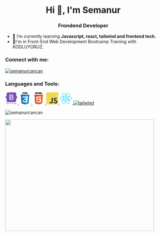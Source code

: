 <h1 align="center">Hi 👋, I'm Semanur</h1>
<h3 align="center">Frondend Developer </h3>

- 🌱 I’m currently learning **Javascript, react, tailwind  and frontend tech.**
- 🚀I'm in Front-End Web Development Bootcamp Training with KODLUYORUZ. 

<h3 align="left">Connect with me:</h3>
<p align="left">
<a href="https://www.linkedin.com/in/semanurcan/" target="blank"><img align="center" src="https://raw.githubusercontent.com/rahuldkjain/github-profile-readme-generator/master/src/images/icons/Social/linked-in-alt.svg" alt="semanurcancan" height="30" width="40" /></a>
</p>


<p align="left">
</p>

<h3 align="left">Languages and Tools:</h3>
<p align="left"> <a href="https://getbootstrap.com" target="_blank" rel="noreferrer"> <img src="https://raw.githubusercontent.com/devicons/devicon/master/icons/bootstrap/bootstrap-plain-wordmark.svg" alt="bootstrap" width="40" height="40"/> </a> <a href="https://www.w3schools.com/css/" target="_blank" rel="noreferrer"> <img src="https://raw.githubusercontent.com/devicons/devicon/master/icons/css3/css3-original-wordmark.svg" alt="css3" width="40" height="40"/> </a> <a href="https://www.w3.org/html/" target="_blank" rel="noreferrer"> <img src="https://raw.githubusercontent.com/devicons/devicon/master/icons/html5/html5-original-wordmark.svg" alt="html5" width="40" height="40"/> </a> <a href="https://developer.mozilla.org/en-US/docs/Web/JavaScript" target="_blank" rel="noreferrer"> <img src="https://raw.githubusercontent.com/devicons/devicon/master/icons/javascript/javascript-original.svg" alt="javascript" width="40" height="40"/> </a> 
<a href="https://reactjs.org/" target="_blank" rel="noreferrer"> <img src="https://raw.githubusercontent.com/devicons/devicon/master/icons/react/react-original.svg" alt="react" width="40" height="40"/> </a><a href="https://tailwindcss.com/" target="_blank" rel="noreferrer"> <img src="https://www.vectorlogo.zone/logos/tailwindcss/tailwindcss-icon.svg" alt="tailwind" width="40" height="40"/> </a> </p>

<p align="left"> <img src="https://komarev.com/ghpvc/?username=semanurcancan&label=Profile%20views&color=0e75b6&style=flat" alt="semanurcancan" /> </p>

<img src="https://media2.giphy.com/media/11xBk5MoWjrYoE/giphy.gif?cid=ecf05e47u42caz7e58klcwuty68xwjgch0icvek0lu2n4nxk&rid=giphy.gif&ct=g" align="left" height="360" width="480" >
